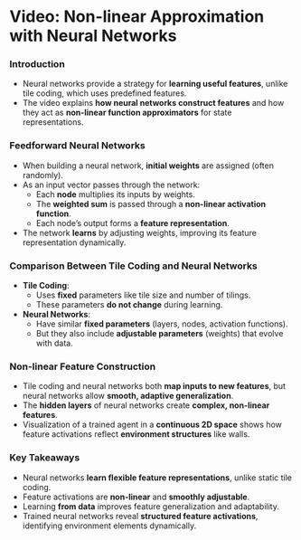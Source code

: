 # Video: Non-linear Approximation with Neural Networks

### **Introduction**

- Neural networks provide a strategy for **learning useful features**, unlike tile coding, which uses predefined features.
- The video explains **how neural networks construct features** and how they act as **non-linear function approximators** for state representations.

### **Feedforward Neural Networks**

- When building a neural network, **initial weights** are assigned (often randomly).
- As an input vector passes through the network:
    - Each **node** multiplies its inputs by weights.
    - The **weighted sum** is passed through a **non-linear activation function**.
    - Each node’s output forms a **feature representation**.
- The network **learns** by adjusting weights, improving its feature representation dynamically.

### **Comparison Between Tile Coding and Neural Networks**

- **Tile Coding**:
    - Uses **fixed** parameters like tile size and number of tilings.
    - These parameters **do not change** during learning.
- **Neural Networks**:
    - Have similar **fixed parameters** (layers, nodes, activation functions).
    - But they also include **adjustable parameters** (weights) that evolve with data.

### **Non-linear Feature Construction**

- Tile coding and neural networks both **map inputs to new features**, but neural networks allow **smooth, adaptive generalization**.
- The **hidden layers** of neural networks create **complex, non-linear features**.
- Visualization of a trained agent in a **continuous 2D space** shows how feature activations reflect **environment structures** like walls.

### **Key Takeaways**

- Neural networks **learn flexible feature representations**, unlike static tile coding.
- Feature activations are **non-linear** and **smoothly adjustable**.
- Learning **from data** improves feature generalization and adaptability.
- Trained neural networks reveal **structured feature activations**, identifying environment elements dynamically.